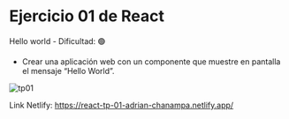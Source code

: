 # Ejercicio 01 de React

Hello world - Dificultad:  🟢
- Crear una aplicación web con un componente que muestre en pantalla el mensaje “Hello World”.

![tp01](https://github.com/AdrianKarma/react-Ejercicio-01/assets/20958616/b193217b-0ddb-45c4-a6d0-3ee7b34bd612)

Link Netlify:
https://react-tp-01-adrian-chanampa.netlify.app/


